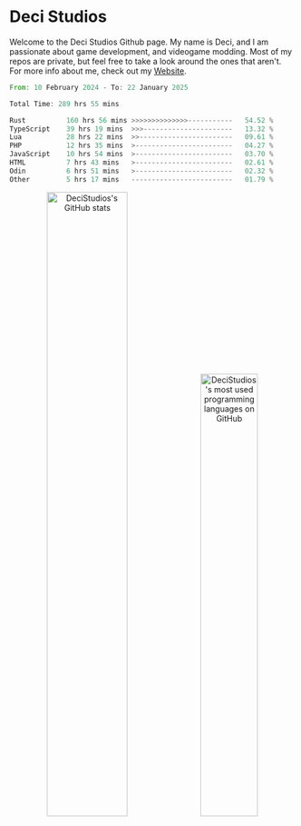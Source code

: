 # Deci Studios
Welcome to the Deci Studios Github page. My name is Deci, and I am passionate about game development, and videogame modding. Most of my repos are private, but feel free to take a look around the ones that aren't.
For more info about me, check out my <a href="https://decidev.co.uk" target="_blank">Website</a>.
<!--START_SECTION:waka-->

```rust
From: 10 February 2024 - To: 22 January 2025

Total Time: 289 hrs 55 mins

Rust          160 hrs 56 mins >>>>>>>>>>>>>>-----------   54.52 %
TypeScript    39 hrs 19 mins  >>>----------------------   13.32 %
Lua           28 hrs 22 mins  >>-----------------------   09.61 %
PHP           12 hrs 35 mins  >------------------------   04.27 %
JavaScript    10 hrs 54 mins  >------------------------   03.70 %
HTML          7 hrs 43 mins   >------------------------   02.61 %
Odin          6 hrs 51 mins   >------------------------   02.32 %
Other         5 hrs 17 mins   -------------------------   01.79 %
```

<!--END_SECTION:waka-->
<p align="center">
  <a href="https://github.com/anuraghazra/github-readme-stats" target="_blank"><img src="https://github-readme-stats.vercel.app/api?username=decistudios&show_icons=true&count_private=true&theme=omni&hide_border=true" alt="DeciStudios's GitHub stats" width="53.1%" /></a>
  <a href="https://github.com/anuraghazra/github-readme-stats" target="_blank"><img width="44.7%" src="https://github-readme-stats.vercel.app/api/top-langs/?username=decistudios&theme=omni&layout=compact&hide_border=true&langs_count=6" alt="DeciStudios's most used programming languages on GitHub" /></a>
</p>


